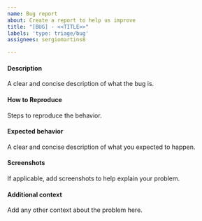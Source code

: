 ```yaml
---
name: Bug report
about: Create a report to help us improve
title: "[BUG] - <<TITLE>>"
labels: 'type: triage/bug'
assignees: sergiomartins8

---
```


#### Description
A clear and concise description of what the bug is.

#### How to Reproduce
Steps to reproduce the behavior.

#### Expected behavior
A clear and concise description of what you expected to happen.

#### Screenshots
If applicable, add screenshots to help explain your problem.

#### Additional context
Add any other context about the problem here.
